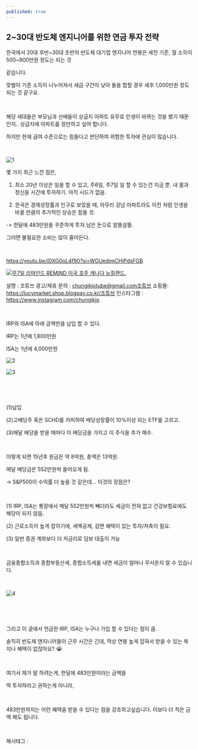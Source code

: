 ```yaml
---
published: true
---
```

## 2~30대 반도체 엔지니어를 위한 연금 투자 전략

한국에서 20대 후반~30대 초반의 반도체 대기업 엔지니어 연봉은 세전 기준, 월 소득이 500~800만원 정도는 되는 것 

같습니다.

맞벌이 기준 소득이 나누어져서 세금 구간이 낮아 둘을 합할 경우 세후 1,000만원 정도 되는 것 같구요.

​

해당 세대들은 부모님과 선배들이 상급지 아파트 유무로 인생이 바뀌는 것을 봤기 때문인지.. 상급지에 아파트를 장만하고 싶어 합니다.

하지만 현재 급여 수준으로는 힘들다고 판단하여 위험한 투자에 관심이 많습니다.

​

![1](/asset/img/223451120207/1.png)

몇 가지 최근 느낀 점은,

1. 최소 20년 이상은 일을 할 수 있고, 주6일, 주7일 일 할 수 있는건 지금 뿐. 내 몸과 정신을 시간에 투자하기. 아직 시드가 없음.

2. 한국은 경제성장률과 인구로 보았을 때, 아무리 강남 아파트라도 이전 처럼 인생을 바꿀 만큼의 추가적인 상승은 힘들 것.

-> 한달에 483만원을 꾸준하게 투자.남은 돈으로 알뜰살뜰.

그러면 불필요한 소비는 많이 줄어든다.

​

https://youtu.be/iDXG0oL4f90?si=WGUedimCHiPdsFGB

[![주7일 리마인드 REMIND 미국 호주 캐나다 뉴질랜드.](https://i.ytimg.com/vi/iDXG0oL4f90/hqdefault.jpg)](https://youtu.be/iDXG0oL4f90?si=WGUedimCHiPdsFGB)

설명 : 조튜브 광고/제휴 문의 : chungikjotube@gmail.com조튜브 쇼핑몰: https://lucymarket.shop.blogpay.co.kr/조튜브 인스타그램 : https://www.instagram.com/chungikjo

​

IRP와 ISA에 아래 금액만큼 납입 할 수 있다.

IRP는 1년에 1,800만원

​ISA는 1년에 4,000만원

![2](/asset/img/223451120207/2.png)

![3](/asset/img/223451120207/3.png)

​

​

(1)납입

(2)고배당주 혹은 SCHD를 카피하여 배당성장률이 10%이상 되는 ETF를 고르고.

​(3)매달 배당을 받을 때마다 이 배당금을 가지고 이 주식을 추가 매수.

​

이렇게 되면 15년후 원금은 약 8억원, 총액은 13억원.

매달 배당금은 552만원씩 들어오게 됨.

-> S&P500이 수익률 더 높을 것 같은데… 이것의 장점은?

​

(1) IRP, ISA는 통장에서 매달 552만원씩 빼더라도 세금이 전혀 없고 건강보험료에도 해당이 되지 않음.

(2) 근로소득이 높게 잡히기에, 세액공제, 감면 혜택이 있는 투자/저축이 필요.

(3) 일반 증권 계좌보다 더 저금리로 담보 대출이 가능

​

금융종합소득과 종합부동산세, 종합소득세를 내면 세금이 얼마나 무서운지 알 수 있습니다.

​

![4](/asset/img/223451120207/4.png)

​

​

​그리고 이 글에서 언급한 IRP, ISA는 누구나 가입 할 수 있다는 점이 큼.

솔직히 반도체 엔지니어들이 근무 시간은 긴데, 막상 연봉 높게 잡혀서 받을 수 있는 복지나 혜택이 없잖아요? 😭

​

여기서 제가 말 하려는게, 한달에 483만원이라는 금액을

딱 투자하라고 권하는게 아니라,

​

483만원까지는 이런 혜택을 받을 수 있다는 점을 강조하고싶습니다. 이보다 더 적은 금액 해도 됩니다.

​

 해시태그 : 